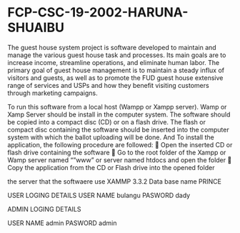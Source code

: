 # FCP-CSC-19-2002-HARUNA-SHUAIBU
The guest house system project is software developed to maintain and manage the various guest house task and processes. Its main goals are to increase income, streamline operations, and eliminate human labor. The primary goal of guest house management is to maintain a steady influx of visitors and guests, as well as to promote the FUD guest house extensive range of services and USPs and how they benefit visiting customers through marketing campaigns. 

To run this software from a local host (Wampp or Xampp  server). Wamp or Xamp Server should be install in the computer system. The software should be copied into a compact disc (CD) or on a flash drive. The flash or compact disc containing the software should be inserted into the computer system with which the ballot uploading will be done. And To install the application, the following procedure are followed:
	Open the inserted CD or flash drive containing the software
	Go to the root folder of the Xampp or Wamp server named “”www”  or server named htdocs and open the folder
	Copy the application from the CD or Flash drive into the opened folder

the server that the softwaere use XAMMP 3.3.2
Data base name PRINCE

USER LOGING DETAILS
USER NAME bulangu
PASWORD dady

ADMIN LOGING DETAILS

USER NAME admin
PASWORD admin



